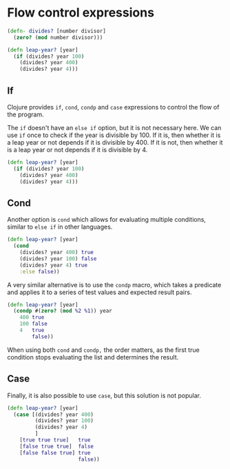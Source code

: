 # Flow control expressions

```clojure
(defn- divides? [number divisor]
  (zero? (mod number divisor)))

(defn leap-year? [year]
  (if (divides? year 100)
    (divides? year 400)
    (divides? year 4)))
```

## If

Clojure provides `if`, `cond`, `condp` and `case` expressions to control the flow of the program.

The `if` doesn't have an `else if` option, but it is not necessary here.
We can use `if` once to check if the year is divisible by 100.
If it is, then whether it is a leap year or not depends if it is divisible by 400.
If it is not, then whether it is a leap year or not depends if it is divisible by 4.

```clojure
(defn leap-year? [year]
  (if (divides? year 100)
    (divides? year 400)
    (divides? year 4)))
```

## Cond

Another option is `cond` which allows for evaluating multiple conditions, similar to `else if` in other languages.

```clojure
(defn leap-year? [year]
  (cond
    (divides? year 400) true
    (divides? year 100) false
    (divides? year 4) true
    :else false))
```

A very similar alternative is to use the `condp` macro, which takes a predicate and applies it to a series of test values and expected result pairs.

```clojure
(defn leap-year? [year]
  (condp #(zero? (mod %2 %1)) year
    400 true
    100 false
    4   true
        false))
```

When using both `cond` and `condp,` the order matters, as the first true condition stops evaluating the list and determines the result.

## Case

Finally, it is also possible to use `case`, but this solution is not popular.

```clojure
(defn leap-year? [year]
  (case [(divides? year 400)
         (divides? year 100)
         (divides? year 4)
         ]
    [true true true]   true
    [false true true]  false
    [false false true] true
                       false))
```